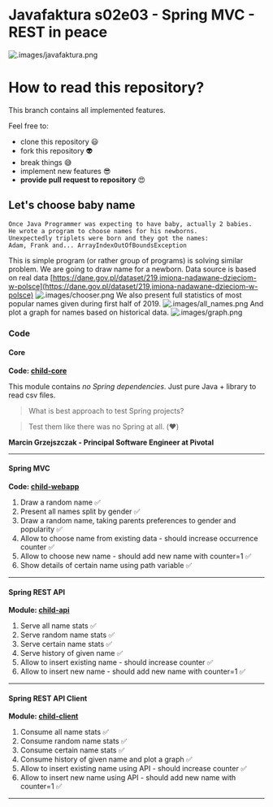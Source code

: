 ﻿# Javafaktura s02e03 - Spring MVC - REST in peace

![.images/javafaktura.png](.images/javafaktura.png)

# How to read this repository?

This branch contains all implemented features. 

Feel free to: 
- clone this repository :smiley:
- fork this repository :alien:
- break things :sweat_smile:
- implement new features :sunglasses:
- **provide pull request to repository** :heart_eyes:

## Let's choose baby name

```
Once Java Programmer was expecting to have baby, actually 2 babies.
He wrote a program to choose names for his newborns.
Unexpectedly triplets were born and they got the names:
Adam, Frank and... ArrayIndexOutOfBoundsException
```

This is simple program (or rather group of programs) is solving similar problem.
We are going to draw name for a newborn. Data source is based on real data [https://dane.gov.pl/dataset/219,imiona-nadawane-dzieciom-w-polsce](https://dane.gov.pl/dataset/219,imiona-nadawane-dzieciom-w-polsce)
![.images/chooser.png](.images/chooser.png)
We also present full statistics of most popular names given during first half of 2019.
![.images/all_names.png](.images/all_names.png)
And plot a graph for names based on historical data.
![.images/graph.png](.images/graph.png)


### Code

#### Core

**Code: [child-core](child-core)**

This module contains *no Spring dependencies*. Just pure Java + library to read csv files.

> What is best approach to test Spring projects?

> Test them like there was no Spring at all. (:heart:)

**Marcin Grzejszczak - Principal Software Engineer at Pivotal**



---

#### Spring MVC 

**Code: [child-webapp](child-webapp)**

1. Draw a random name :white_check_mark:
2. Present all names split by gender :white_check_mark:
3. Draw a random name, taking parents preferences to gender and popularity :white_check_mark:
4. Allow to choose name from existing data - should increase occurrence counter :white_check_mark:
5. Allow to choose new name - should add new name with counter=1 :white_check_mark:
6. Show details of certain name using path variable :white_check_mark:

---

#### Spring REST API

**Module: [child-api](child-api)**

1. Serve all name stats :white_check_mark:
2. Serve random name stats :white_check_mark:
3. Serve certain name stats :white_check_mark:
4. Serve history of given name :white_check_mark:
5. Allow to insert existing name - should increase counter :white_check_mark:
6. Allow to insert new name - should add new name with counter=1 :white_check_mark:

---

#### Spring REST API Client

**Module: [child-client](child-client)**

1. Consume all name stats :white_check_mark:
2. Consume random name stats :white_check_mark:
3. Consume certain name stats :white_check_mark:
4. Consume history of given name and plot a graph :white_check_mark:
5. Allow to insert existing name using API - should increase counter :white_check_mark:
6. Allow to insert new name using API - should add new name with counter=1 :white_check_mark:

---
